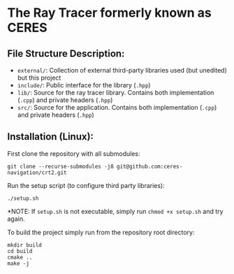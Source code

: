 # The Ray Tracer formerly known as CERES

## File Structure Description:
- `external/`: Collection of external third-party libraries used (but unedited) but this project
- `include/`: Public interface for the library (`.hpp`)
- `lib/`: Source for the ray tracer library.  Contains both implementation (`.cpp`) and private headers (`.hpp`)
- `src/`: Source for the application.  Contains both implementation (`.cpp`) and private headers (`.hpp`)

## Installation (Linux):
First clone the repository with all submodules:

```
git clone --recurse-submodules -j8 git@github.com:ceres-navigation/crt2.git
```

Run the setup script (to configure third party libraries):

```
./setup.sh
```
*NOTE: If `setup.sh` is not executable, simply run `chmod +x setup.sh` and try again.

To build the project simply run from the repository root directory:

```
mkdir build
cd build
cmake ..
make -j
```
